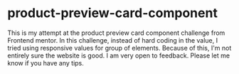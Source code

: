 # product-preview-card-component
This is my attempt at the product preview card component challenge from Frontend mentor.
In this challenge, instead of hard coding in the value, I tried using responsive values for group of elements.
Because of this, I'm not entirely sure the website is good. I am very open to feedback. Please let me know if you have any tips.
